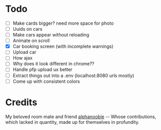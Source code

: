 # Todo
- [ ] Make cards bigger? need more space for photo
- [ ] Uuids on cars
- [ ] Make cars appear without reloading
- [ ] Animate on scroll
- [x] Car booking screen (with incomplete warnings)
- [ ] Upload car
- [ ] How ajax
- [ ] Why does it look different in chrome??
- [ ] Handle pfp upload ux better
- [ ] Extract things out into a .env (localhost:8080 urls mostly)
- [ ] Come up with consistent colors

# Credits
My beloved room mate and friend [alphanoobie](https://github.com/alphanoobie) -- Whose contributions, which lacked in quantity, made up for themselves in profundity.
